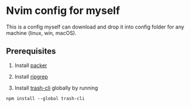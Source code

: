 # Nvim config for myself
This is a config myself can download and drop it into config folder for any machine (linux, win, macOS).

## Prerequisites
1. Install [packer](https://github.com/wbthomason/packer.nvim)

2. Install [ripgrep](https://github.com/BurntSushi/ripgrep)

3. Install [trash-cli](https://www.npmjs.com/package/trash) globally by running
```
npm install --global trash-cli
```


